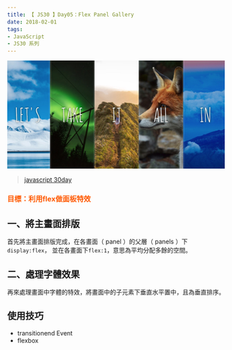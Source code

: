 ```yaml
---
title: 【 JS30 】Day05：Flex Panel Gallery
date: 2018-02-01
tags:
- JavaScript
- JS30 系列
---
```


![](/img/js30day/small4.jpg)

> [javascript 30day](https://javascript30.com/)

<!-- more -->

### <span style="color:#ff5900">目標：利用flex做面板特效</span>

## 一、將主畫面排版

首先將主畫面排版完成，在各畫面（ panel ）的父層（ panels ）下`display:flex`，
並在各畫面下`flex:1`，意思為平均分配多餘的空間。

## 二、處理字體效果

再來處理畫面中字體的特效，將畫面中的子元素下垂直水平置中，且為垂直排序。

## 使用技巧

*   transitionend Event
*   flexbox
